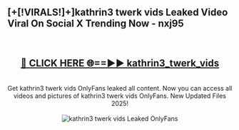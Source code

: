 <h2>[+[!VIRALS!]+]kathrin3 twerk vids Leaked Video Viral On Social X Trending Now - nxj95</h2>
<br>
<div align="center">
<h2><a href="https://libra.edu.pl?kathrin3_twerk_vids" rel="nofollow">🔴 CLICK HERE 🌐==►► kathrin3_twerk_vids</a></h2>
<br>
Get kathrin3 twerk vids OnlyFans leaked all content. Now you can access all videos and pictures of kathrin3 twerk vids OnlyFans. New Updated Files 2025!
<br>
<br>
<a href="https://libra.edu.pl?kathrin3_twerk_vids" rel="nofollow" data-target="animated-image.originalLink"><img src="https://i.ibb.co.com/WyWwxjT/player-gif2.gif" alt="kathrin3 twerk vids Leaked OnlyFans" style="max-width: 100%; display: inline-block;" data-target="animated-image.originalImage"></a>
</div>
<br>